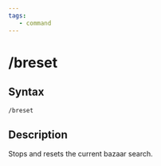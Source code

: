```yaml
---
tags:
   - command
---
```

# /breset

## Syntax
<!--cmd-syntax-start-->
```eqcommand
/breset
```
<!--cmd-syntax-end-->

## Description
<!--cmd-desc-start-->
Stops and resets the current bazaar search.
<!--cmd-desc-end-->